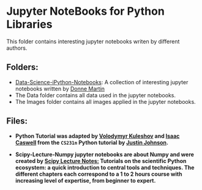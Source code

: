 # Jupyter NoteBooks for Python Libraries
This folder contains interesting jupyter notebooks writen by different authors.

## Folders:

- [Data-Science-iPython-Notebooks](https://github.com/donnemartin/data-science-ipython-notebooks/tree/6f8bd3d60ed3bcf433ec491f969cb7746ad408d5): A collection of interesting jupyter notebooks written by [Donne Martin](https://github.com/donnemartin)
- The Data folder  contains all data used in the jupyter notebooks.
- The Images folder contains all images applied in the jupyter notebooks.

## Files:

- **Python Tutorial was adapted by [Volodymyr Kuleshov](http://web.stanford.edu/~kuleshov/) and [Isaac Caswell](https://symsys.stanford.edu/viewing/symsysaffiliate/21335) from the `CS231n` Python tutorial by [Justin Johnson](http://cs231n.github.io/python-numpy-tutorial/).**

-  **Scipy-Lecture-Numpy jupyter notebooks are about Numpy and were created by [Scipy Lecture Notes:](http://www.scipy-lectures.org/index.html) Tutorials on the scientific Python ecosystem: a quick introduction to central tools and techniques. The different chapters each correspond to a 1 to 2 hours course with increasing level of expertise, from beginner to expert.** 
